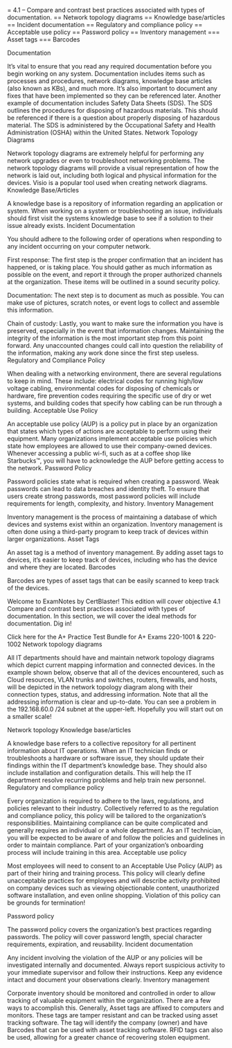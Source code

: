= 4.1 – Compare and contrast best practices associated with types of documentation.
== Network topology diagrams
== Knowledge base/articles
== Incident documentation
== Regulatory and compliance policy
== Acceptable use policy
== Password policy
== Inventory management
=== Asset tags
=== Barcodes


Documentation

It’s vital to ensure that you read any required documentation before you begin working on any system. Documentation includes items such as processes and procedures, network diagrams, knowledge base articles (also known as KBs), and much more. It’s also important to document any fixes that have been implemented so they can be referenced later. Another example of documentation includes Safety Data Sheets (SDS). The SDS outlines the procedures for disposing of hazardous materials. This should be referenced if there is a question about properly disposing of hazardous material. The SDS is administered by the Occupational Safety and Health Administration (OSHA) within the United States.
Network Topology Diagrams

Network topology diagrams are extremely helpful for performing any network upgrades or even to troubleshoot networking problems. The network topology diagrams will provide a visual representation of how the network is laid out, including both logical and physical information for the devices. Visio is a popular tool used when creating network diagrams.
Knowledge Base/Articles

A knowledge base is a repository of information regarding an application or system. When working on a system or troubleshooting an issue, individuals should first visit the systems knowledge base to see if a solution to their issue already exists.
Incident Documentation

You should adhere to the following order of operations when responding to any incident occurring on your computer network.

First response: The first step is the proper confirmation that an incident has happened, or is taking place. You should gather as much information as possible on the event, and report it through the proper authorized channels at the organization. These items will be outlined in a sound security policy.

Documentation: The next step is to document as much as possible. You can make use of pictures, scratch notes, or event logs to collect and assemble this information.

Chain of custody: Lastly, you want to make sure the information you have is preserved, especially in the event that information changes. Maintaining the integrity of the information is the most important step from this point forward. Any unaccounted changes could call into question the reliability of the information, making any work done since the first step useless.
Regulatory and Compliance Policy

When dealing with a networking environment, there are several regulations to keep in mind. These include: electrical codes for running high/low voltage cabling, environmental codes for disposing of chemicals or hardware, fire prevention codes requiring the specific use of dry or wet systems, and building codes that specify how cabling can be run through a building.
Acceptable Use Policy

An acceptable use policy (AUP) is a policy put in place by an organization that states which types of actions are acceptable to perform using their equipment. Many organizations implement acceptable use policies which state how employees are allowed to use their company-owned devices. Whenever accessing a public wi-fi, such as at a coffee shop like Starbucks™, you will have to acknowledge the AUP before getting access to the network.
Password Policy

Password policies state what is required when creating a password. Weak passwords can lead to data breaches and identity theft. To ensure that users create strong passwords, most password policies will include requirements for length, complexity, and history.
Inventory Management

Inventory management is the process of maintaining a database of which devices and systems exist within an organization. Inventory management is often done using a third-party program to keep track of devices within larger organizations.
Asset Tags

An asset tag is a method of inventory management. By adding asset tags to devices, it’s easier to keep track of devices, including who has the device and where they are located.
Barcodes

Barcodes are types of asset tags that can be easily scanned to keep track of the devices.

Welcome to ExamNotes by CertBlaster! This edition will cover objective 4.1 Compare and contrast best practices associated with types of documentation. In this section, we will cover the ideal methods for documentation. Dig in!

Click here for the A+ Practice Test Bundle for A+ Exams 220-1001 & 220-1002
Network topology diagrams

All IT departments should have and maintain network topology diagrams which depict current mapping information and connected devices. In the example shown below, observe that all of the devices encountered, such as Cloud resources, VLAN trunks and switches, routers, firewalls, and hosts, will be depicted in the network topology diagram along with their connection types, status, and addressing information. Note that all the addressing information is clear and up-to-date. You can see a problem in the 192.168.60.0 /24 subnet at the upper-left. Hopefully you will start out on a smaller scale!

Network topology
Knowledge base/articles

A knowledge base refers to a collective repository for all pertinent information about IT operations. When an IT technician finds or troubleshoots a hardware or software issue, they should update their findings within the IT department’s knowledge base. They should also include installation and configuration details. This will help the IT department resolve recurring problems and help train new personnel.
Regulatory and compliance policy

Every organization is required to adhere to the laws, regulations, and policies relevant to their industry. Collectively referred to as the regulation and compliance policy, this policy will be tailored to the organization’s responsibilities. Maintaining compliance can be quite complicated and generally requires an individual or a whole department. As an IT technician, you will be expected to be aware of and follow the policies and guidelines in order to maintain compliance. Part of your organization’s onboarding process will include training in this area.
Acceptable use policy

Most employees will need to consent to an Acceptable Use Policy (AUP) as part of their hiring and training process. This policy will clearly define unacceptable practices for employees and will describe activity prohibited on company devices such as viewing objectionable content, unauthorized software installation, and even online shopping. Violation of this policy can be grounds for termination!

Password policy

The password policy covers the organization’s best practices regarding passwords. The policy will cover password length, special character requirements, expiration, and reusability.
Incident documentation

Any incident involving the violation of the AUP or any policies will be investigated internally and documented. Always report suspicious activity to your immediate supervisor and follow their instructions. Keep any evidence intact and document your observations clearly.
Inventory management

Corporate inventory should be monitored and controlled in order to allow tracking of valuable equipment within the organization. There are a few ways to accomplish this. Generally, Asset tags are affixed to computers and monitors. These tags are tamper resistant and can be tracked using asset tracking software. The tag will identify the company (owner) and have Barcodes that can be used with asset tracking software. RFID tags can also be used, allowing for a greater chance of recovering stolen equipment. 
